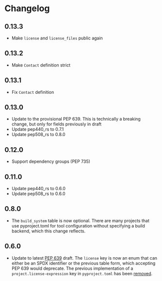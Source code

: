 # Changelog

## 0.13.3

* Make `license` and `license_files` public again

## 0.13.2

* Make `Contact` definition strict

## 0.13.1

* Fix `Contact` definition

## 0.13.0

* Update to the provisional PEP 639. This is technically a breaking change, but only for fields previously in draft
* Update pep440_rs to 0.7.1
* Update pep508_rs to 0.8.0

## 0.12.0

* Support dependency groups (PEP 735)

## 0.11.0

* Update pep440_rs to 0.6.0
* Update pep508_rs to 0.6.0

## 0.8.0

* The `build_system` table is now optional. There are many projects that use pyproject.toml for tool configuration
  without specifying a build backend, which this change reflects.

## 0.6.0

* Update to latest [PEP 639](https://peps.python.org/pep-0639) draft. The `license` key is now an enum that can either
  be an SPDX identifier or the previous table form, which accepting PEP 639 would deprecate. The previous implementation
  of a `project.license-expression` key in `pyproject.toml` has
  been [removed](https://peps.python.org/pep-0639/#define-a-new-top-level-license-expression-key).
